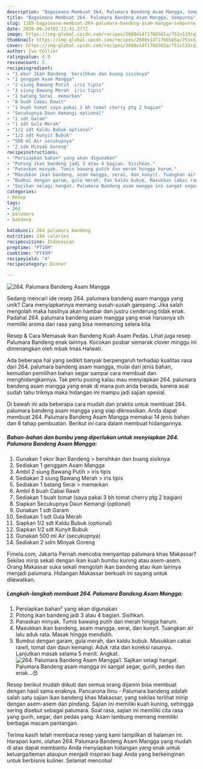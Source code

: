 ```yaml
---
description: "Bagaimana Membuat 264. Palumara Bandeng Asam Mangga, Sempurna"
title: "Bagaimana Membuat 264. Palumara Bandeng Asam Mangga, Sempurna"
slug: 1185-bagaimana-membuat-264-palumara-bandeng-asam-mangga-sempurna
date: 2020-06-24T02:13:41.277Z
image: https://img-global.cpcdn.com/recipes/2608e14f1766565a/751x532cq70/264-palumara-bandeng-asam-mangga-foto-resep-utama.jpg
thumbnail: https://img-global.cpcdn.com/recipes/2608e14f1766565a/751x532cq70/264-palumara-bandeng-asam-mangga-foto-resep-utama.jpg
cover: https://img-global.cpcdn.com/recipes/2608e14f1766565a/751x532cq70/264-palumara-bandeng-asam-mangga-foto-resep-utama.jpg
author: Iva Collier
ratingvalue: 4.9
reviewcount: 5
recipeingredient:
- "1 ekor Ikan Bandeng  bersihkan dan buang sisiknya"
- "1 genggam Asam Mangga"
- "2 siung Bawang Putih  iris tipis"
- "3 siung Bawang Merah  iris tipis"
- "1 batang Serai  memarkan"
- "8 buah Cabai Rawit"
- "1 buah tomat saya pakai 3 bh tomat cherry ptg 2 bagian"
- "Secukupnya Daun Kemangi optional"
- "1 sdt Garam"
- "1 sdt Gula Merah"
- "1/2 sdt Kaldu Bubuk optional"
- "1/2 sdt Kunyit Bubuk"
- "500 ml Air secukupnya"
- "2 sdm Minyak Goreng"
recipeinstructions:
- "Persiapkan bahan² yang akan digunakan"
- "Potong ikan bandeng jadi 3 atau 4 bagian. Sisihkan."
- "Panaskan minyak. Tumis bawang putih dan merah hingga harum."
- "Masukkan ikan bandeng, asam mangga, serai, dan kunyit. Tuangkan air lalu aduk rata. Masak hingga mendidih."
- "Bumbui dengan garam, gula merah, dan kaldu bubuk. Masukkan cabai rawit, tomat dan daun kemangi. Aduk rata dan koreksi rasanya. Lanjutkan masak selama 5 menit. Angkat."
- "Sajikan selagi hangat. Palumara Bandeng asam mangga ini sangat segar, gurih, pedes dan enak...😍"
categories:
- Resep
tags:
- 264
- palumara
- bandeng

katakunci: 264 palumara bandeng 
nutrition: 244 calories
recipecuisine: Indonesian
preptime: "PT16M"
cooktime: "PT45M"
recipeyield: "4"
recipecategory: Dinner

---
```



![264. Palumara Bandeng Asam Mangga](https://img-global.cpcdn.com/recipes/2608e14f1766565a/751x532cq70/264-palumara-bandeng-asam-mangga-foto-resep-utama.jpg)

Sedang mencari ide resep 264. palumara bandeng asam mangga yang unik? Cara menyiapkannya memang susah-susah gampang. Jika salah mengolah maka hasilnya akan hambar dan justru cenderung tidak enak. Padahal 264. palumara bandeng asam mangga yang enak harusnya sih memiliki aroma dan rasa yang bisa memancing selera kita.

Resep &amp; Cara Memasak Ikan Bandeng Kuah Asam Pedas. Lihat juga resep Palumara Bandeng enak lainnya. Kocokan posbar semarak clover minggu ini dimenangkan oleh mbak Imas Halwati.

Ada beberapa hal yang sedikit banyak berpengaruh terhadap kualitas rasa dari 264. palumara bandeng asam mangga, mulai dari jenis bahan, kemudian pemilihan bahan segar sampai cara membuat dan menghidangkannya. Tak perlu pusing kalau mau menyiapkan 264. palumara bandeng asam mangga yang enak di mana pun anda berada, karena asal sudah tahu triknya maka hidangan ini mampu jadi sajian spesial.


Di bawah ini ada beberapa cara mudah dan praktis untuk membuat 264. palumara bandeng asam mangga yang siap dikreasikan. Anda dapat membuat 264. Palumara Bandeng Asam Mangga memakai 14 jenis bahan dan 6 tahap pembuatan. Berikut ini cara dalam membuat hidangannya.

<!--inarticleads1-->

##### Bahan-bahan dan bumbu yang diperlukan untuk menyiapkan 264. Palumara Bandeng Asam Mangga:

1. Gunakan 1 ekor Ikan Bandeng &gt; bersihkan dan buang sisiknya
1. Sediakan 1 genggam Asam Mangga
1. Ambil 2 siung Bawang Putih &gt; iris tipis
1. Sediakan 3 siung Bawang Merah &gt; iris tipis
1. Sediakan 1 batang Serai &gt; memarkan
1. Ambil 8 buah Cabai Rawit
1. Sediakan 1 buah tomat (saya pakai 3 bh tomat cherry ptg 2 bagian)
1. Siapkan Secukupnya Daun Kemangi (optional)
1. Gunakan 1 sdt Garam
1. Sediakan 1 sdt Gula Merah
1. Siapkan 1/2 sdt Kaldu Bubuk (optional)
1. Siapkan 1/2 sdt Kunyit Bubuk
1. Gunakan 500 ml Air (secukupnya)
1. Sediakan 2 sdm Minyak Goreng


Fimela.com, Jakarta Pernah mencoba menyantap palumara khas Makassar? Sekilas mirip sekali dengan ikan kuah bumbu kuning atau asem-asem. Orang Makassar suka sekali mengolah ikan bandeng atau ikan lainnya menjadi palumara. Hidangan Makassar berkuah ini sayang untuk dilewatkan. 

<!--inarticleads2-->

##### Langkah-langkah membuat 264. Palumara Bandeng Asam Mangga:

1. Persiapkan bahan² yang akan digunakan
1. Potong ikan bandeng jadi 3 atau 4 bagian. Sisihkan.
1. Panaskan minyak. Tumis bawang putih dan merah hingga harum.
1. Masukkan ikan bandeng, asam mangga, serai, dan kunyit. Tuangkan air lalu aduk rata. Masak hingga mendidih.
1. Bumbui dengan garam, gula merah, dan kaldu bubuk. Masukkan cabai rawit, tomat dan daun kemangi. Aduk rata dan koreksi rasanya. Lanjutkan masak selama 5 menit. Angkat.
<img src="//assets-global.cpcdn.com/assets/icons/button_play-2c75c40dde080a61004c1f40b05d8f140eaff45d7e9e6481dc71c63d2e7c4909.png" alt="264. Palumara Bandeng Asam Mangga">1. Sajikan selagi hangat. Palumara Bandeng asam mangga ini sangat segar, gurih, pedes dan enak...😍


Resep berikut mudah diikuti dan semua orang dijamin bisa membuat dengan hasil sama enaknya. Pancarona Ilmu - Palumara bandeng adalah salah satu sajian ikan bandeng khas Makassar, yang sekilas terlihat mirip dengan asem-asem dan pindang. Sajian ini memiliki kuah kuning, sehingga sering disebut sebagai palumara. Soal rasa, sajian ini memiliki cita rasa yang gurih, segar, dan pedas yang. Asam lambung memang memiliki berbagai macam pantangan. 

Terima kasih telah membaca resep yang kami tampilkan di halaman ini. Harapan kami, olahan 264. Palumara Bandeng Asam Mangga yang mudah di atas dapat membantu Anda menyiapkan hidangan yang enak untuk keluarga/teman ataupun menjadi inspirasi bagi Anda yang berkeinginan untuk berbisnis kuliner. Selamat mencoba!
